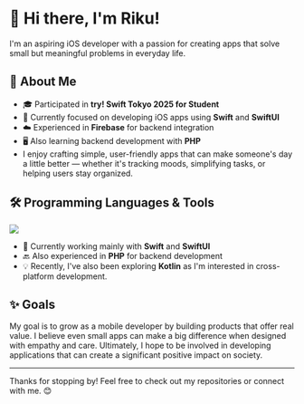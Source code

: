# 👋 Hi there, I'm Riku!

I'm an aspiring iOS developer with a passion for creating apps that solve small but meaningful problems in everyday life.

## 🚀 About Me
- 🎓 Participated in **try! Swift Tokyo 2025 for Student**
- 📱 Currently focused on developing iOS apps using **Swift** and **SwiftUI**
- ☁️ Experienced in **Firebase** for backend integration  
- 🖥️ Also learning backend development with **PHP**
- I enjoy crafting simple, user-friendly apps that can make someone's day a little better — whether it's tracking moods, simplifying tasks, or helping users stay organized.

## 🛠 Programming Languages & Tools

<img src="https://skillicons.dev/icons?i=swift,php,kotlin" />

<br />

- 🧩 Currently working mainly with **Swift** and **SwiftUI**
- 🔙 Also experienced in **PHP** for backend development  
- 💡 Recently, I've also been exploring **Kotlin** as I'm interested in cross-platform development.

## ✨ Goals
My goal is to grow as a mobile developer by building products that offer real value. I believe even small apps can make a big difference when designed with empathy and care. Ultimately, I hope to be involved in developing applications that can create a significant positive impact on society.

---

Thanks for stopping by! Feel free to check out my repositories or connect with me. 😊
